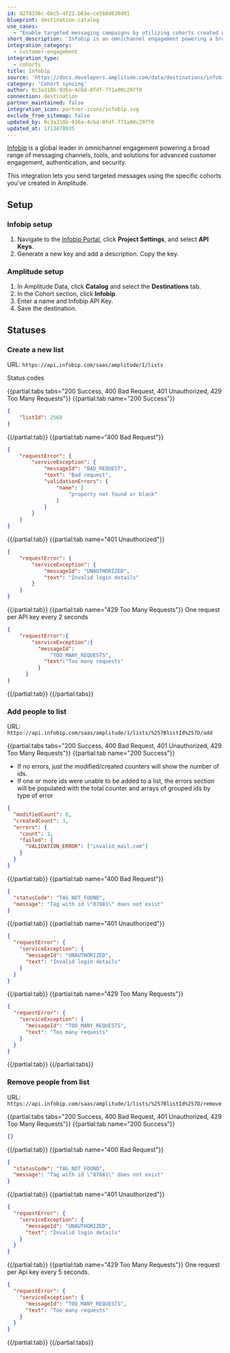 ```yaml
---
id: d278336c-6bc5-4f22-b63e-ce5b8d630dd1
blueprint: destination-catalog
use_cases:
  - "Enable targeted messaging campaigns by utilizing cohorts created within Amplitude, leveraging Infobip's omnichannel engagement platform. With this integration, businesses can seamlessly sync cohorts from Amplitude to Infobip, allowing for personalized and effective communication strategies across various messaging channels."
short_description: 'Infobip is an omnichannel engagement powering a broad range of messaging channels, tools, and solutions for customer engagement, authentication, and security.'
integration_category:
  - customer-engagement
integration_type:
  - cohorts
title: Infobip
source: 'https://docs.developers.amplitude.com/data/destinations/infobip-cohort'
category: 'Cohort syncing'
author: 0c3a318b-936a-4cbd-8fdf-771a90c297f0
connection: destination
partner_maintained: false
integration_icon: partner-icons/infobip.svg
exclude_from_sitemap: false
updated_by: 0c3a318b-936a-4cbd-8fdf-771a90c297f0
updated_at: 1713478935
---
```


[Infobip](https://www.infobip.com/) is a global leader in omnichannel engagement powering a broad range of messaging channels, tools, and solutions for advanced customer engagement, authentication, and security.

This integration lets you send targeted messages using the specific cohorts you've created in Amplitude.

## Setup

### Infobip setup

1. Navigate to the [Infobip Portal](https://portal.infobip.com/login/?callback=https%3A%2F%2Fportal.infobip.com%2F%3F), click **Project Settings**, and select **API Keys**.
2. Generate a new key and add a description. Copy the key.

### Amplitude setup

1. In Amplitude Data, click **Catalog** and select the **Destinations** tab.
2. In the Cohort section, click **Infobip**.
3. Enter a name and Infobip API Key.
4. Save the destination.

## Statuses

### Create a new list

URL: `https://api.infobip.com/saas/amplitude/1/lists`

Status codes

{{partial:tabs tabs="200 Success, 400 Bad Request, 401 Unauthorized, 429 Too Many Requests"}}
{{partial:tab name="200 Success"}}
```json
{
    "listId": 2568
}
```
{{/partial:tab}}
{{partial:tab name="400 Bad Request"}}
```json
{
    "requestError": {
        "serviceException": {
            "messageId": "BAD_REQUEST",
            "text": "Bad request",
            "validationErrors": {
                "name": [
                    "property not found or blank"
                ]
            }
        }
    }
}
```
{{/partial:tab}}
{{partial:tab name="401 Unauthorized"}}
```json
{
    "requestError": {
        "serviceException": {
            "messageId": "UNAUTHORIZED",
            "text": "Invalid login details"
        }
    }
}
```
{{/partial:tab}}
{{partial:tab name="429 Too Many Requests"}}
One request per API key every 2 seconds


```json
{
    "requestError":{
        "serviceException":{
          "messageId":
              "TOO_MANY_REQUESTS",
            "text":"Too many requests"
          }
      }
}
```
{{/partial:tab}}
{{/partial:tabs}}

### Add people to list

URL: `https://api.infobip.com/saas/amplitude/1/lists/%257BlistId%257D/add`

{{partial:tabs tabs="200 Success, 400 Bad Request, 401 Unauthorized, 429 Too Many Requests"}}
{{partial:tab name="200 Success"}}
- If no errors, just the modified/created counters will show the number of ids.
- If one or more ids were unable to be added to a list, the errors section will be populated with the total counter and arrays of grouped ids by type of error

```json
{
  "modifiedCount": 0,
  "createdCount": 3,
  "errors": {
    "count": 1,
    "failed": {
      "VALIDATION_ERROR": ["invalid_mail.com"]
    }
  }
}
```
{{/partial:tab}}
{{partial:tab name="400 Bad Request"}}
```json
{
  "statusCode": "TAG_NOT_FOUND",
  "message": "Tag with id \"87881\" does not exist"
}
```
{{/partial:tab}}
{{partial:tab name="401 Unauthorized"}}
```json
{
  "requestError": {
    "serviceException": {
      "messageId": "UNAUTHORIZED",
      "text": "Invalid login details"
    }
  }
}
```
{{/partial:tab}}
{{partial:tab name="429 Too Many Requests"}}
```json
{
  "requestError": {
    "serviceException": {
      "messageId": "TOO_MANY_REQUESTS",
      "text": "Too many requests"
    }
  }
}
```
{{/partial:tab}}
{{/partial:tabs}}

### Remove people from list

URL: `https://api.infobip.com/saas/amplitude/1/lists/%257BlistId%257D/remove`

{{partial:tabs tabs="200 Success, 400 Bad Request, 401 Unauthorized, 429 Too Many Requests"}}
{{partial:tab name="200 Success"}}
```json
{}
```
{{/partial:tab}}
{{partial:tab name="400 Bad Request"}}
```json
{
  "statusCode": "TAG_NOT_FOUND",
  "message": "Tag with id \"87881\" does not exist"
}
```
{{/partial:tab}}
{{partial:tab name="401 Unauthorized"}}
```json
{
  "requestError": {
    "serviceException": {
      "messageId": "UNAUTHORIZED",
      "text": "Invalid login details"
    }
  }
}
```
{{/partial:tab}}
{{partial:tab name="429 Too Many Requests"}}
One request per Api key every 5 seconds.

```json
{
  "requestError": {
    "serviceException": {
      "messageId": "TOO_MANY_REQUESTS",
      "text": "Too many requests"
    }
  }
}
```
{{/partial:tab}}
{{/partial:tabs}}
